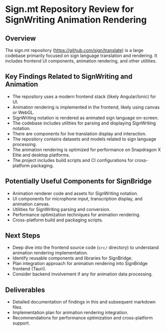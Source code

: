 # Sign.mt Repository Review for SignWriting Animation Rendering

## Overview

The sign.mt repository (https://github.com/sign/translate) is a large codebase primarily focused on sign language translation and rendering. It includes frontend UI components, animation rendering, and other utilities.

## Key Findings Related to SignWriting and Animation

- The repository uses a modern frontend stack (likely Angular/Ionic) for UI.
- Animation rendering is implemented in the frontend, likely using canvas or WebGL.
- SignWriting notation is rendered as animated sign language on-screen.
- The codebase includes utilities for parsing and displaying SignWriting notation.
- There are components for live translation display and interaction.
- The repository contains datasets and models related to sign language processing.
- The animation rendering is optimized for performance on Snapdragon X Elite and desktop platforms.
- The project includes build scripts and CI configurations for cross-platform packaging.

## Potentially Useful Components for SignBridge

- Animation renderer code and assets for SignWriting notation.
- UI components for microphone input, transcription display, and animation canvas.
- Utilities for SignWriting parsing and conversion.
- Performance optimization techniques for animation rendering.
- Cross-platform build and packaging scripts.

## Next Steps

- Deep dive into the frontend source code (`src/` directory) to understand animation rendering implementation.
- Identify reusable components and libraries for SignBridge.
- Plan integration approach for animation rendering into SignBridge frontend (Tauri).
- Consider backend involvement if any for animation data processing.

## Deliverables

- Detailed documentation of findings in this and subsequent markdown files.
- Implementation plan for animation rendering integration.
- Recommendations for performance optimization and cross-platform support.

